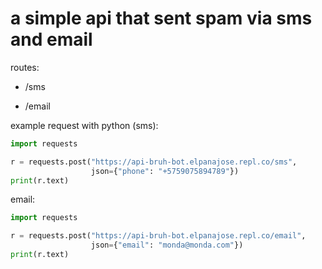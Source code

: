<h1>a simple api that sent spam via sms and email</h1>

routes:

- /sms

- /email


example request with python (sms):

```py
import requests

r = requests.post("https://api-bruh-bot.elpanajose.repl.co/sms",
                  json={"phone": "+5759075894789"})
print(r.text)
```

email:

```py
import requests

r = requests.post("https://api-bruh-bot.elpanajose.repl.co/email",
                  json={"email": "monda@monda.com"})
print(r.text)
```




